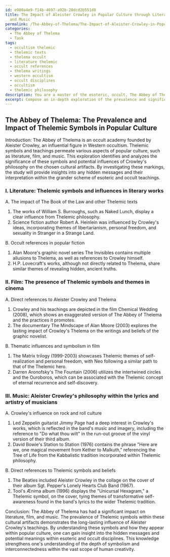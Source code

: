 ```yaml
---
id: e980a4e9-f14b-4697-a92b-20dcd2b551d0
title: The Impact of Aleister Crowley in Popular Culture through Literature, Film,
  and Music
permalink: /The-Abbey-of-Thelema/The-Impact-of-Aleister-Crowley-in-Popular-Culture-through-Literature-Film-and-Music/
categories:
  - The Abbey of Thelema
  - Task
tags:
  - occultism thelemic
  - thelemic texts
  - thelema occult
  - literature thelemic
  - occult references
  - thelema writings
  - western occultism
  - occult disciplines
  - occultism
  - thelemic philosophy
description: You are a master of the esoteric, occult, The Abbey of Thelema, you complete tasks to the absolute best of your ability, no matter if you think you were not trained to do the task specifically, you will attempt to do it anyways, since you have performed the tasks you are given with great mastery, accuracy, and deep understanding of what is requested. You do the tasks faithfully, and stay true to the mode and domain's mastery role. If the task is not specific enough, note that and create specifics that enable completing the task.
excerpt: Compose an in-depth exploration of the prevalence and significance of Thelemic symbols, originating from the teachings of The Abbey of Thelema, as they appear in various facets of popular culture, such as literature, film, and music. Delve into the potential influences of Aleister Crowley's philosophy on these cultural artifacts and provide specific examples, analyzing the context in which the particular symbols appear and the potential impact on both the creators and the audience. Additionally, formulate insights into any hidden messages and their possible interpretation within the grander scheme of esoteric and occult teachings.
---
```


## The Abbey of Thelema: The Prevalence and Impact of Thelemic Symbols in Popular Culture

Introduction:
The Abbey of Thelema is an occult academy founded by Aleister Crowley, an influential figure in Western occultism. Thelemic symbols and teachings permeate various aspects of popular culture, such as literature, film, and music. This exploration identifies and analyzes the significance of these symbols and potential influences of Crowley's philosophy on the chosen cultural artifacts. By investigating these markings, the study will provide insights into any hidden messages and their interpretation within the grander scheme of esoteric and occult teachings.

### I. Literature: Thelemic symbols and influences in literary works

A. The impact of The Book of the Law and other Thelemic texts
1. The works of William S. Burroughs, such as Naked Lunch, display a clear influence from Thelemic philosophy.
2. Science fiction author Robert A. Heinlein was influenced by Crowley's ideas, incorporating themes of libertarianism, personal freedom, and sexuality in Stranger in a Strange Land.

B. Occult references in popular fiction
1. Alan Moore's graphic novel series The Invisibles contains multiple allusions to Thelema, as well as references to Crowley himself. 
2. H.P. Lovecraft's works, although not directly related to Thelema, share similar themes of revealing hidden, ancient truths.

### II. Film: The presence of Thelemic symbols and themes in cinema

A. Direct references to Aleister Crowley and Thelema
1. Crowley and his teachings are depicted in the film Chemical Wedding (2008), which shows an exaggerated version of The Abbey of Thelema and the practices it promotes.
2. The documentary The Mindscape of Alan Moore (2003) explores the lasting impact of Crowley's Thelema on the writings and beliefs of the graphic novelist.

B. Thematic influences and symbolism in film
1. The Matrix trilogy (1999-2003) showcases Thelemic themes of self-realization and personal freedom, with Neo following a similar path to that of the Thelemic hero.
2. Darren Aronofsky's The Fountain (2006) utilizes the intertwined circles and the Ouroboros, which can be associated with the Thelemic concept of eternal recurrence and self-discovery.

### III. Music: Aleister Crowley's philosophy within the lyrics and artistry of musicians

A. Crowley's influence on rock and roll culture
1. Led Zeppelin guitarist Jimmy Page had a deep interest in Crowley's works, which is reflected in the band's music and imagery, including the reference to "Do what thou wilt" in the run-out groove of the vinyl version of their third album.
2. David Bowie's Station to Station (1976) contains the phrase "Here are we, one magical movement from Kether to Malkuth," referencing the Tree of Life from the Kabbalistic tradition incorporated within Thelemic philosophy.

B. Direct references to Thelemic symbols and beliefs
1. The Beatles included Aleister Crowley in the collage on the cover of their album Sgt. Pepper's Lonely Hearts Club Band (1967).
2. Tool's Ænima album (1996) displays the "Unicursal Hexagram," a Thelemic symbol, on the cover, tying themes of transformative self-awareness found in the band's lyrics to the wider Thelemic tradition.

Conclusion:
The Abbey of Thelema has had a significant impact on literature, film, and music. The prevalence of Thelemic symbols within these cultural artifacts demonstrates the long-lasting influence of Aleister Crowley's teachings. By understanding these symbols and how they appear within popular culture, one can gain insight into the hidden messages and potential meanings within esoteric and occult disciplines. This knowledge strengthens one's understanding of the depth of symbolism and interconnectedness within the vast scope of human creativity.
